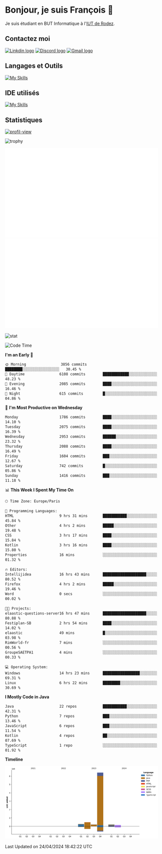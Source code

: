 # Bonjour, je suis François 👋

Je suis étudiant en BUT Informatique à l'[IUT de Rodez](https://iut-rodez.fr).

## Contactez moi

<p>
<a href="https://www.linkedin.com/in/fran%C3%A7ois-de-saint-palais-00985327a/" target="blank"><img src="https://img.shields.io/badge/LinkedIn-0077B5?style=for-the-badge&logo=linkedin&logoColor=white" alt="Linkdin logo"/></a>
<a href="https://discord.gg/francis389" target="blank"><img src="https://img.shields.io/badge/Discord-7289DA?style=for-the-badge&logo=discord&logoColor=white" alt="Discord logo" /></a>
<a href="mailto:francois-sp@gmx.fr" target="blank"><img src="https://img.shields.io/badge/Gmail-D14836?style=for-the-badge&logo=gmail&logoColor=white" alt="Gmail logo"/></a> 
</p>

## Langages et Outils

[![My Skills](https://skillicons.dev/icons?i=java,py,kotlin,spring,git,html,css,sass,vue,angular,react,bootstrap,js,jquery,ts,php,mysql,sqlite,grafana,linux,windows,figma,postman)](https://skillicons.dev)

## IDE utilisés

[![My Skills](https://skillicons.dev/icons?i=idea,phpstorm,pycharm,androidstudio,vscode,webstorm,eclipse)](https://skillicons.dev)

## Statistiques

[![profil-view](https://komarev.com/ghpvc/?username=francois389&label=Profile%20views&color=0e75b6&style=flat)](https://github.com/ryo-ma/github-profile-trophy)

![trophy](https://github-profile-trophy.vercel.app/?username=Francois389&theme=onedark&column=-1)

![top-lang](https://raw.githubusercontent.com/Francois389/github-stat/master/generated/languages.svg#gh-dark-mode-only)
![](https://raw.githubusercontent.com/Francois389/github-stat/master/generated/overview.svg#gh-dark-mode-only)

![stat](https://github-readme-stats.vercel.app/api?username=francois389&show_icons=true&locale=fr&theme=onedark)

<!--START_SECTION:waka-->
![Code Time](http://img.shields.io/badge/Code%20Time-169%20hrs%2042%20mins-blue)

**I'm an Early 🐤** 

```text
🌞 Morning                3856 commits        ████████░░░░░░░░░░░░░░░░░   30.45 % 
🌆 Daytime                6108 commits        ████████████░░░░░░░░░░░░░   48.23 % 
🌃 Evening                2085 commits        ████░░░░░░░░░░░░░░░░░░░░░   16.46 % 
🌙 Night                  615 commits         █░░░░░░░░░░░░░░░░░░░░░░░░   04.86 % 
```
📅 **I'm Most Productive on Wednesday** 

```text
Monday                   1786 commits        ████░░░░░░░░░░░░░░░░░░░░░   14.10 % 
Tuesday                  2075 commits        ████░░░░░░░░░░░░░░░░░░░░░   16.39 % 
Wednesday                2953 commits        ██████░░░░░░░░░░░░░░░░░░░   23.32 % 
Thursday                 2088 commits        ████░░░░░░░░░░░░░░░░░░░░░   16.49 % 
Friday                   1604 commits        ███░░░░░░░░░░░░░░░░░░░░░░   12.67 % 
Saturday                 742 commits         █░░░░░░░░░░░░░░░░░░░░░░░░   05.86 % 
Sunday                   1416 commits        ███░░░░░░░░░░░░░░░░░░░░░░   11.18 % 
```


📊 **This Week I Spent My Time On** 

```text
🕑︎ Time Zone: Europe/Paris

💬 Programming Languages: 
HTML                     9 hrs 31 mins       ███████████░░░░░░░░░░░░░░   45.84 % 
Other                    4 hrs 2 mins        █████░░░░░░░░░░░░░░░░░░░░   19.48 % 
CSS                      3 hrs 17 mins       ████░░░░░░░░░░░░░░░░░░░░░   15.84 % 
Kotlin                   3 hrs 16 mins       ████░░░░░░░░░░░░░░░░░░░░░   15.80 % 
Properties               16 mins             ░░░░░░░░░░░░░░░░░░░░░░░░░   01.32 % 

🔥 Editors: 
Intellijidea             16 hrs 43 mins      ████████████████████░░░░░   80.52 % 
Firefox                  4 hrs 2 mins        █████░░░░░░░░░░░░░░░░░░░░   19.46 % 
Word                     0 secs              ░░░░░░░░░░░░░░░░░░░░░░░░░   00.02 % 

🐱‍💻 Projects: 
elaastic-questions-server16 hrs 47 mins      ████████████████████░░░░░   80.88 % 
Festiplan-SB             2 hrs 54 mins       ████░░░░░░░░░░░░░░░░░░░░░   14.02 % 
elaastic                 49 mins             █░░░░░░░░░░░░░░░░░░░░░░░░   03.98 % 
RimWorld-fr              7 mins              ░░░░░░░░░░░░░░░░░░░░░░░░░   00.56 % 
GroupeSAETPA1            4 mins              ░░░░░░░░░░░░░░░░░░░░░░░░░   00.33 % 

💻 Operating System: 
Windows                  14 hrs 23 mins      █████████████████░░░░░░░░   69.31 % 
Linux                    6 hrs 22 mins       ████████░░░░░░░░░░░░░░░░░   30.69 % 
```

**I Mostly Code in Java** 

```text
Java                     22 repos            ███████████░░░░░░░░░░░░░░   42.31 % 
Python                   7 repos             ███░░░░░░░░░░░░░░░░░░░░░░   13.46 % 
JavaScript               6 repos             ███░░░░░░░░░░░░░░░░░░░░░░   11.54 % 
Kotlin                   4 repos             ██░░░░░░░░░░░░░░░░░░░░░░░   07.69 % 
TypeScript               1 repo              ░░░░░░░░░░░░░░░░░░░░░░░░░   01.92 % 
```



**Timeline**

![Lines of Code chart](https://raw.githubusercontent.com/Francois389/Francois389/main/assets/bar_graph.png)


 Last Updated on 24/04/2024 18:42:22 UTC
<!--END_SECTION:waka-->
